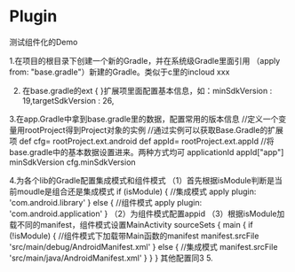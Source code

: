 # Plugin
测试组件化的Demo

1.在项目的根目录下创建一个新的Gradle，并在系统级Gradle里面引用
（apply from: "base.gradle"）新建的Gradle。类似于c里的incloud xxx

2. 在base.gradle的ext {  }扩展项里面配置基本信息，如：minSdkVersion    : 19,targetSdkVersion : 26,

3.在app.Gradle中拿到base.gradle里的数据，配置常用的版本信息
//定义一个变量用rootProject得到Project对象的实例
//通过实例可以获取Base.Gradle的扩展项
def cfg= rootProject.ext.android
def appId= rootProject.ext.appId
//将base.gradle中的基本数据设置进来。两种方式均可
applicationId appId["app"]
minSdkVersion cfg.minSdkVersion

4.为各个lib的Gradle配置集成模式和组件模式
   （1）首先根据isModule判断是当前moudle是组合还是集成模式
    if (isModule) {
        //集成模式
        apply plugin: 'com.android.library'
    } else {
        //组件模式
        apply plugin: 'com.android.application'
    }
    （2）为组件模式配置appid
    （3）根据isModule加载不同的manifest，组件模式设置MainActivity
        sourceSets {
                    main {
                        if (!isModule) {
                            //组件模式下加载带Main函数的manifest
                            manifest.srcFile 'src/main/debug/AndroidManifest.xml'
                        } else {
                            //集成模式
                            manifest.srcFile 'src/main/java/AndroidManifest.xml'
                        }
                    }
                }
     其他配置同3
5.

